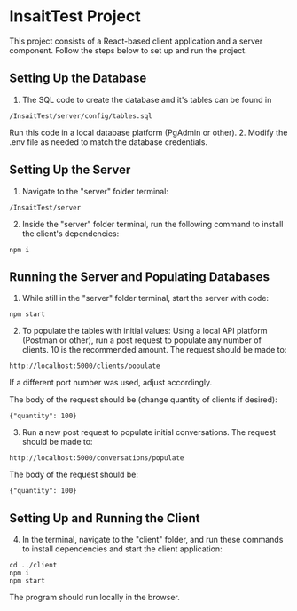 # InsaitTest Project

This project consists of a React-based client application and a server component. Follow the steps below to set up and run the project.

## Setting Up the Database
1. The SQL code to create the database and it's tables can be found in
```
/InsaitTest/server/config/tables.sql
```
Run this code in a local database platform (PgAdmin or other).
2. Modify the .env file as needed to match the database credentials.

## Setting Up the Server
1. Navigate to the "server" folder terminal:
```
/InsaitTest/server
```
2. Inside the "server" folder terminal, run the following command to install the client's dependencies:
```
npm i
```

## Running the Server and Populating Databases
1. While still in the "server" folder terminal, start the server with code:
```
npm start
```
2. To populate the tables with initial values:
Using a local API platform (Postman or other), run a post request to populate any number of clients. 10 is the recommended amount. The request should be made to:
```
http://localhost:5000/clients/populate
```
If a different port number was used, adjust accordingly.

The body of the request should be (change quantity of clients if desired):
```
{"quantity": 100}
```
3. Run a new post request to populate initial conversations. The request should be made to:
```
http://localhost:5000/conversations/populate
```
The body of the request should be:
```
{"quantity": 100}
```

## Setting Up and Running the Client
4. In the terminal, navigate to the "client" folder, and run these commands to install dependencies and start the client application:
```
cd ../client
npm i
npm start
```
The program should run locally in the browser.